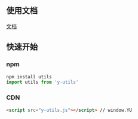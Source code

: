 ## 使用文档

[文档](https://liangjiayu.github.io/y-utils)

## 快速开始

### npm

```javascript
npm install utils
import utils from 'y-utils'
```

### CDN

```html
<script src="y-utils.js"></script> // window.YU
```





